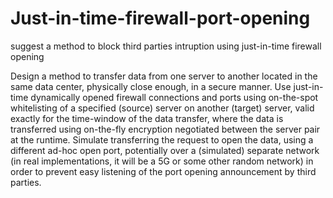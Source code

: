 # Just-in-time-firewall-port-opening
suggest a method to block third parties intruption using just-in-time firewall opening

Design a method to transfer data from one server to another
located in the same data center, physically close enough, in a secure manner. Use just-in-time
dynamically opened firewall connections and ports using on-the-spot whitelisting of a specified
(source) server on another (target) server, valid exactly for the time-window of the data transfer,
where the data is transferred using on-the-fly encryption negotiated between the server pair at
the runtime. Simulate transferring the request to open the data, using a different ad-hoc open
port, potentially over a (simulated) separate network (in real implementations, it will be a 5G or
some other random network) in order to prevent easy listening of the port opening
announcement by third parties.

